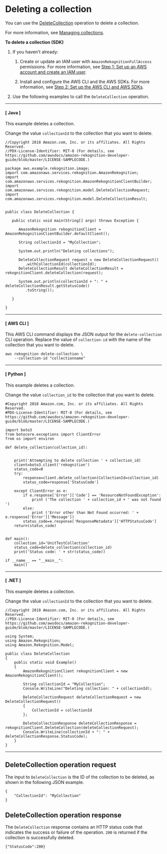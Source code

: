 # Deleting a collection<a name="delete-collection-procedure"></a>

You can use the [DeleteCollection](API_DeleteCollection.md) operation to delete a collection\.

For more information, see [Managing collections](collections.md#managing-collections)\. 



**To delete a collection \(SDK\)**

1. If you haven't already:

   1. Create or update an IAM user with `AmazonRekognitionFullAccess` permissions\. For more information, see [Step 1: Set up an AWS account and create an IAM user](setting-up.md#setting-up-iam)\.

   1. Install and configure the AWS CLI and the AWS SDKs\. For more information, see [Step 2: Set up the AWS CLI and AWS SDKs](setup-awscli-sdk.md)\.

1. Use the following examples to call the `DeleteCollection` operation\.

------
#### [ Java ]

   This example deletes a collection\.

   Change the value `collectionId` to the collection that you want to delete\.

   ```
   //Copyright 2018 Amazon.com, Inc. or its affiliates. All Rights Reserved.
   //PDX-License-Identifier: MIT-0 (For details, see https://github.com/awsdocs/amazon-rekognition-developer-guide/blob/master/LICENSE-SAMPLECODE.)
   
   package aws.example.rekognition.image;
   import com.amazonaws.services.rekognition.AmazonRekognition;
   import com.amazonaws.services.rekognition.AmazonRekognitionClientBuilder;
   import com.amazonaws.services.rekognition.model.DeleteCollectionRequest;
   import com.amazonaws.services.rekognition.model.DeleteCollectionResult;
   
   
   public class DeleteCollection {
   
      public static void main(String[] args) throws Exception {
   
         AmazonRekognition rekognitionClient = AmazonRekognitionClientBuilder.defaultClient();
   
         String collectionId = "MyCollection";
   
         System.out.println("Deleting collections");
         
         DeleteCollectionRequest request = new DeleteCollectionRequest()
            .withCollectionId(collectionId);
         DeleteCollectionResult deleteCollectionResult = rekognitionClient.deleteCollection(request);        
     
         System.out.println(collectionId + ": " + deleteCollectionResult.getStatusCode()
            .toString());
   
      } 
   
   }
   ```

------
#### [ AWS CLI ]

   This AWS CLI command displays the JSON output for the `delete-collection` CLI operation\. Replace the value of `collection-id` with the name of the collection that you want to delete\.

   ```
   aws rekognition delete-collection \
       --collection-id "collectionname"
   ```

------
#### [ Python ]

   This example deletes a collection\.

   Change the value `collection_id` to the collection that you want to delete\.

   ```
   #Copyright 2018 Amazon.com, Inc. or its affiliates. All Rights Reserved.
   #PDX-License-Identifier: MIT-0 (For details, see https://github.com/awsdocs/amazon-rekognition-developer-guide/blob/master/LICENSE-SAMPLECODE.)
   
   import boto3
   from botocore.exceptions import ClientError
   from os import environ
   
   def delete_collection(collection_id):
   
   
       print('Attempting to delete collection ' + collection_id)
       client=boto3.client('rekognition')
       status_code=0
       try:
           response=client.delete_collection(CollectionId=collection_id)
           status_code=response['StatusCode']
           
       except ClientError as e:
           if e.response['Error']['Code'] == 'ResourceNotFoundException':
               print ('The collection ' + collection_id + ' was not found ')
           else:
               print ('Error other than Not Found occurred: ' + e.response['Error']['Message'])
           status_code=e.response['ResponseMetadata']['HTTPStatusCode']
       return(status_code)
   
   
   def main():
       collection_id='UnitTestCollection'
       status_code=delete_collection(collection_id)
       print('Status code: ' + str(status_code))
   
   if __name__ == "__main__":
       main()
   ```

------
#### [ \.NET ]

   This example deletes a collection\.

   Change the value `collectionId` to the collection that you want to delete\.

   ```
   //Copyright 2018 Amazon.com, Inc. or its affiliates. All Rights Reserved.
   //PDX-License-Identifier: MIT-0 (For details, see https://github.com/awsdocs/amazon-rekognition-developer-guide/blob/master/LICENSE-SAMPLECODE.)
   
   using System;
   using Amazon.Rekognition;
   using Amazon.Rekognition.Model;
   
   public class DeleteCollection
   {
       public static void Example()
       {
           AmazonRekognitionClient rekognitionClient = new AmazonRekognitionClient();
   
           String collectionId = "MyCollection";
           Console.WriteLine("Deleting collection: " + collectionId);
   
           DeleteCollectionRequest deleteCollectionRequest = new DeleteCollectionRequest()
           {
               CollectionId = collectionId
           };
   
           DeleteCollectionResponse deleteCollectionResponse = rekognitionClient.DeleteCollection(deleteCollectionRequest);
           Console.WriteLine(collectionId + ": " + deleteCollectionResponse.StatusCode);
       }
   }
   ```

------

## DeleteCollection operation request<a name="deletecollection-request"></a>

The input to `DeleteCollection` is the ID of the collection to be deleted, as shown in the following JSON example\. 

```
{
    "CollectionId": "MyCollection"
}
```

## DeleteCollection operation response<a name="deletecollection-operation-response"></a>

The `DeleteCollection` response contains an HTTP status code that indicates the success or failure of the operation\. `200` is returned if the collection is successfully deleted\.

```
{"StatusCode":200}
```